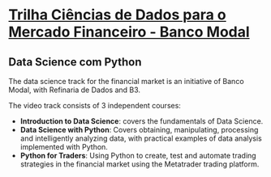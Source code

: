 # <a href = 'https://cursos.modalmais.com.br/'>Trilha Ciências de Dados para o Mercado Financeiro - Banco Modal</a>

## Data Science com Python

The data science track for the financial market is an initiative of Banco Modal, with Refinaria de Dados and B3.

The video track consists of 3 independent courses:

- **Introduction to Data Science**: covers the fundamentals of Data Science.
- **Data Science with Python**: Covers obtaining, manipulating, processing and intelligently analyzing data, with practical examples of data analysis implemented with Python.
- **Python for Traders**: Using Python to create, test and automate trading strategies in the financial market using the Metatrader trading platform.
